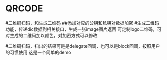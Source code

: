 # QRCODE
#二维码扫码，和生成二维码
   ##添加对应的公钥和私钥对数据加密
#生成二维码功能，传递dic数据到相关接口，生成一张image图片返回
可定制logo二维码，可对生成的二维码加以颜色，对加密方式可以修改



#二维码扫码，扫出的结果可是是delegate回调，也可以是block回调，按照用户的习惯使用
这是一个简单的demo
